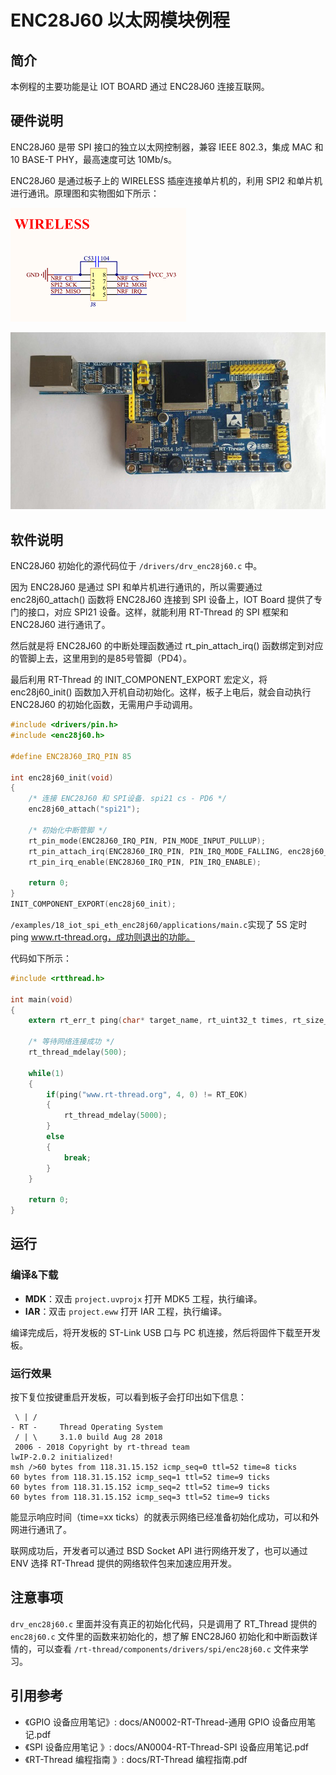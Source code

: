 # ENC28J60 以太网模块例程

## 简介

本例程的主要功能是让 IOT BOARD 通过 ENC28J60 连接互联网。

## 硬件说明

ENC28J60 是带 SPI 接口的独立以太网控制器，兼容 IEEE 802.3，集成 MAC 和 10 BASE-T PHY，最高速度可达 10Mb/s。

ENC28J60 是通过板子上的 WIRELESS 插座连接单片机的，利用 SPI2 和单片机进行通讯。原理图和实物图如下所示：

![enc28j60 接口原理图](../../docs/figures/18_iot_spi_eth_enc28j60/enc28j60_sch.png)

![enc28j60 实物连接图](../../docs/figures/18_iot_spi_eth_enc28j60/enc28j60_IOT_Board.jpg)

## 软件说明

ENC28J60 初始化的源代码位于 `/drivers/drv_enc28j60.c` 中。

因为 ENC28J60 是通过 SPI 和单片机进行通讯的，所以需要通过 enc28j60_attach() 函数将 ENC28J60 连接到 SPI 设备上，IOT Board 提供了专门的接口，对应 SPI21 设备。这样，就能利用 RT-Thread 的 SPI 框架和 ENC28J60 进行通讯了。

然后就是将 ENC28J60 的中断处理函数通过 rt_pin_attach_irq() 函数绑定到对应的管脚上去，这里用到的是85号管脚（PD4）。

最后利用 RT-Thread 的 INIT_COMPONENT_EXPORT 宏定义，将 enc28j60_init() 函数加入开机自动初始化。这样，板子上电后，就会自动执行 ENC28J60 的初始化函数，无需用户手动调用。

```c
#include <drivers/pin.h>
#include <enc28j60.h>

#define ENC28J60_IRQ_PIN 85

int enc28j60_init(void)
{
    /* 连接 ENC28J60 和 SPI设备. spi21 cs - PD6 */
    enc28j60_attach("spi21");

    /* 初始化中断管脚 */
    rt_pin_mode(ENC28J60_IRQ_PIN, PIN_MODE_INPUT_PULLUP);
    rt_pin_attach_irq(ENC28J60_IRQ_PIN, PIN_IRQ_MODE_FALLING, enc28j60_isr, RT_NULL);
    rt_pin_irq_enable(ENC28J60_IRQ_PIN, PIN_IRQ_ENABLE);
    
    return 0;
}
INIT_COMPONENT_EXPORT(enc28j60_init);
```

`/examples/18_iot_spi_eth_enc28j60/applications/main.c`实现了 5S 定时 ping www.rt-thread.org，成功则退出的功能。

代码如下所示：

```c
#include <rtthread.h>

int main(void)
{
    extern rt_err_t ping(char* target_name, rt_uint32_t times, rt_size_t size);
    
    /* 等待网络连接成功 */
    rt_thread_mdelay(500);
    
    while(1)
    {
        if(ping("www.rt-thread.org", 4, 0) != RT_EOK)
        {
            rt_thread_mdelay(5000);
        }
        else
        {
            break;
        }
    }
    
    return 0;
}
```

## 运行

### 编译&下载

- **MDK**：双击 `project.uvprojx` 打开 MDK5 工程，执行编译。
- **IAR**：双击 `project.eww` 打开 IAR 工程，执行编译。

编译完成后，将开发板的 ST-Link USB 口与 PC 机连接，然后将固件下载至开发板。

### 运行效果

按下复位按键重启开发板，可以看到板子会打印出如下信息：

```shell
 \ | /
- RT -     Thread Operating System
 / | \     3.1.0 build Aug 28 2018
 2006 - 2018 Copyright by rt-thread team
lwIP-2.0.2 initialized!
msh />60 bytes from 118.31.15.152 icmp_seq=0 ttl=52 time=8 ticks
60 bytes from 118.31.15.152 icmp_seq=1 ttl=52 time=9 ticks
60 bytes from 118.31.15.152 icmp_seq=2 ttl=52 time=9 ticks
60 bytes from 118.31.15.152 icmp_seq=3 ttl=52 time=9 ticks
```

能显示响应时间（time=xx ticks）的就表示网络已经准备初始化成功，可以和外网进行通讯了。

联网成功后，开发者可以通过 BSD Socket API 进行网络开发了，也可以通过 ENV 选择 RT-Thread 提供的网络软件包来加速应用开发。

## 注意事项

`drv_enc28j60.c` 里面并没有真正的初始化代码，只是调用了 RT_Thread 提供的 `enc28j60.c` 文件里的函数来初始化的，想了解 ENC28J60 初始化和中断函数详情的，可以查看 `/rt-thread/components/drivers/spi/enc28j60.c` 文件来学习。

## 引用参考

- 《GPIO 设备应用笔记》: docs/AN0002-RT-Thread-通用 GPIO 设备应用笔记.pdf
- 《SPI 设备应用笔记 》: docs/AN0004-RT-Thread-SPI 设备应用笔记.pdf
- 《RT-Thread 编程指南 》: docs/RT-Thread 编程指南.pdf